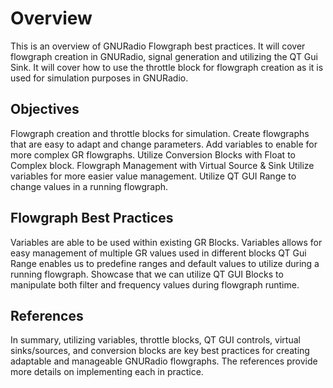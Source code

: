 # Overview
This is an overview of GNURadio Flowgraph best practices. It will cover flowgraph creation in GNURadio, signal generation and utilizing the QT Gui Sink. It will cover how to use the throttle block for flowgraph creation as it is used for simulation purposes in GNURadio.
## Objectives
Flowgraph creation and throttle blocks for simulation.
Create flowgraphs that are easy to adapt and change parameters.
Add variables to enable for more complex GR flowgraphs.
Utilize Conversion Blocks with Float to Complex block.
Flowgraph Management with Virtual Source & Sink
Utilize variables for more easier value management.
Utilize QT GUI Range to change values in a running flowgraph.
## Flowgraph Best Practices
Variables are able to be used within existing GR Blocks.
Variables allows for easy management of multiple GR values used in different blocks
QT Gui Range enables us to predefine ranges and default values to utilize during a running flowgraph.
Showcase that we can utilize QT GUI Blocks to manipulate both filter and frequency values during flowgraph runtime.
## References


In summary, utilizing variables, throttle blocks, QT GUI controls, virtual sinks/sources, and conversion blocks are key best practices for creating adaptable and manageable GNURadio flowgraphs. The references provide more details on implementing each in practice.
